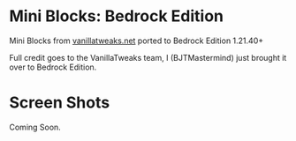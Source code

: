 # Mini Blocks: Bedrock Edition

Mini Blocks from [vanillatweaks.net](https://vanillatweaks.net) ported to Bedrock Edition 1.21.40+

Full credit goes to the VanillaTweaks team, I (BJTMastermind) just brought it over to Bedrock Edition.

# Screen Shots

Coming Soon.
